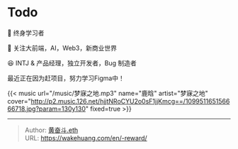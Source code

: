 # Todo


🥁 终身学习者

🚀 关注大前端，AI，Web3，新商业世界

😆 INTJ & 产品经理，独立开发者，Bug 制造者

最近正在因为赶项目，努力学习Figma中！

{{< music url="/music/梦寐之地.mp3" name="鹿晗" artist="梦寐之地" cover="http://p2.music.126.net/hjjtNRoCYU2o0sF1jjKmcg==/109951165156666718.jpg?param=130y130" fixed=true >}}

---

> Author: [黄奋斗.eth](https://wakehuang.com/about)  
> URL: https://wakehuang.com/en/-reward/  

